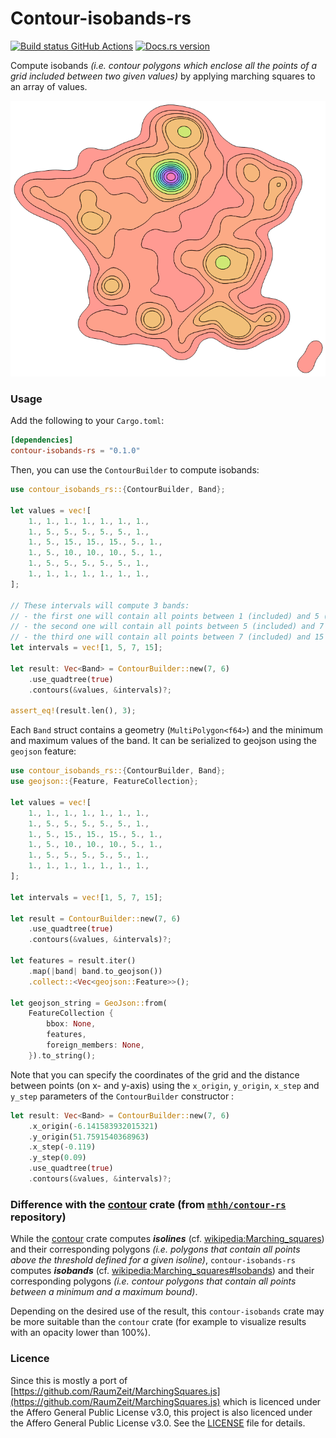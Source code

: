 # Contour-isobands-rs

[![Build status GitHub Actions](https://github.com/mthh/contour-isobands-rs/actions/workflows/build_test_ubuntu.yml/badge.svg)](https://github.com/mthh/contour-isobands-rs/actions/workflows/build_test_ubuntu.yml)
[![Docs.rs version](https://docs.rs/contour-isobands/badge.svg)](https://docs.rs/contour-isobands/)

Compute isobands *(i.e. contour polygons which enclose all the points of a grid included
between two given values)* by applying marching squares to an array of values.

![](illustration.png)

### Usage

Add the following to your `Cargo.toml`:

```toml
[dependencies]
contour-isobands-rs = "0.1.0"
```

Then, you can use the `ContourBuilder` to compute isobands:

```rust
use contour_isobands_rs::{ContourBuilder, Band};

let values = vec![
    1., 1., 1., 1., 1., 1., 1.,
    1., 5., 5., 5., 5., 5., 1.,
    1., 5., 15., 15., 15., 5., 1.,
    1., 5., 10., 10., 10., 5., 1.,
    1., 5., 5., 5., 5., 5., 1.,
    1., 1., 1., 1., 1., 1., 1.,
];

// These intervals will compute 3 bands:
// - the first one will contain all points between 1 (included) and 5 (excluded)
// - the second one will contain all points between 5 (included) and 7 (excluded)
// - the third one will contain all points between 7 (included) and 15 (included)
let intervals = vec![1, 5, 7, 15];

let result: Vec<Band> = ContourBuilder::new(7, 6)
    .use_quadtree(true)
    .contours(&values, &intervals)?;

assert_eq!(result.len(), 3);
```

Each `Band` struct contains a geometry (`MultiPolygon<f64>`) and the minimum and maximum values of the band.
It can be serialized to geojson using the `geojson` feature:

```rust
use contour_isobands_rs::{ContourBuilder, Band};
use geojson::{Feature, FeatureCollection};

let values = vec![
    1., 1., 1., 1., 1., 1., 1.,
    1., 5., 5., 5., 5., 5., 1.,
    1., 5., 15., 15., 15., 5., 1.,
    1., 5., 10., 10., 10., 5., 1.,
    1., 5., 5., 5., 5., 5., 1.,
    1., 1., 1., 1., 1., 1., 1.,
];

let intervals = vec![1, 5, 7, 15];

let result = ContourBuilder::new(7, 6)
    .use_quadtree(true)
    .contours(&values, &intervals)?;
    
let features = result.iter()
    .map(|band| band.to_geojson())
    .collect::<Vec<geojson::Feature>>();

let geojson_string = GeoJson::from(
    FeatureCollection {
        bbox: None,
        features,
        foreign_members: None,
    }).to_string();
```

Note that you can specify the coordinates of the grid and the distance between points (on x- and y-axis)
using the `x_origin`, `y_origin`, `x_step` and `y_step` parameters of the `ContourBuilder` constructor :

```rust
let result: Vec<Band> = ContourBuilder::new(7, 6)
    .x_origin(-6.141583932015321)
    .y_origin(51.7591540368963)
    .x_step(-0.119)
    .y_step(0.09)
    .use_quadtree(true)
    .contours(&values, &intervals)?;
```

### Difference with the [contour](https://crates.io/crates/contour) crate (from [`mthh/contour-rs`](https://github.com/mthh/contour-rs) repository)

While the [contour](https://crates.io/crates/contour) crate computes *__isolines__*
(cf. [wikipedia:Marching_squares](https://en.wikipedia.org/wiki/Marching_squares)) and
their corresponding polygons *(i.e. polygons that contain all points above the threshold defined for a given isoline)*,
`contour-isobands-rs` computes *__isobands__* (cf. [wikipedia:Marching_squares#Isobands](https://en.wikipedia.org/wiki/Marching_squares#Isobands)) and their
corresponding polygons *(i.e. contour polygons that contain all points between a minimum and a maximum bound)*.

Depending on the desired use of the result, this `contour-isobands` crate may be more suitable than the `contour` crate (for example to visualize results with an opacity lower than 100%).

### Licence

Since this is mostly a port of [https://github.com/RaumZeit/MarchingSquares.js](https://github.com/RaumZeit/MarchingSquares.js) which is licenced under the Affero General Public License v3.0, this project is also licenced under the Affero General Public License v3.0.
See the [LICENSE](LICENSE) file for details.